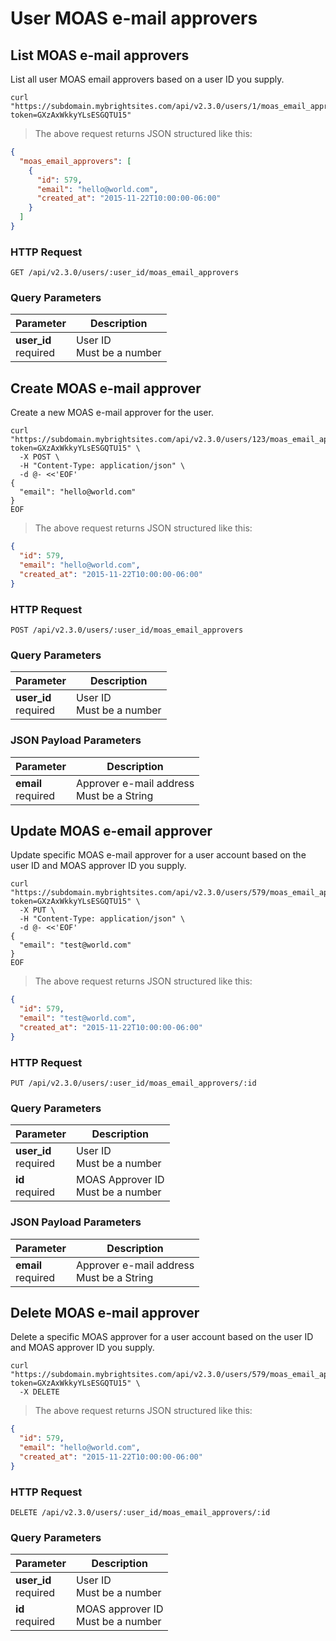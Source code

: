 # User MOAS e-mail approvers

## List MOAS e-mail approvers

List all user MOAS email approvers based on a user ID you supply.

```shell
curl "https://subdomain.mybrightsites.com/api/v2.3.0/users/1/moas_email_approvers?token=GXzAxWkkyYLsESGQTU15"
```

> The above request returns JSON structured like this:

```json
{
  "moas_email_approvers": [
    {
      "id": 579,
      "email": "hello@world.com",
      "created_at": "2015-11-22T10:00:00-06:00"
    }
  ]
}
```

### HTTP Request

`GET /api/v2.3.0/users/:user_id/moas_email_approvers`

### Query Parameters

Parameter | Description
--------- | -----------
<div><strong>user_id </strong></div><div>required</div> | <div>User ID</div><div>Must be a number</div>


## Create MOAS e-mail approver

Create a new MOAS e-mail approver for the user.

```shell
curl "https://subdomain.mybrightsites.com/api/v2.3.0/users/123/moas_email_approvers?token=GXzAxWkkyYLsESGQTU15" \
  -X POST \
  -H "Content-Type: application/json" \
  -d @- <<'EOF'
{
  "email": "hello@world.com"
}
EOF
```

> The above request returns JSON structured like this:

```json
{
  "id": 579,
  "email": "hello@world.com",
  "created_at": "2015-11-22T10:00:00-06:00"
}
```

### HTTP Request

`POST /api/v2.3.0/users/:user_id/moas_email_approvers`

### Query Parameters

Parameter | Description
--------- | -----------
<div><strong>user_id </strong></div><div>required</div> | <div>User ID</div><div>Must be a number</div>

### JSON Payload Parameters

Parameter | Description
--------- | -----------
<div><strong>email</strong></div><div>required</div> | <div>Approver e-mail address</div><div>Must be a String</div>

## Update MOAS e-email approver

Update specific MOAS e-mail approver for a user account based on the user ID and MOAS approver ID you supply.

```shell
curl "https://subdomain.mybrightsites.com/api/v2.3.0/users/579/moas_email_approvers/123?token=GXzAxWkkyYLsESGQTU15" \
  -X PUT \
  -H "Content-Type: application/json" \
  -d @- <<'EOF'
{
  "email": "test@world.com"
}
EOF
```

> The above request returns JSON structured like this:

```json
{
  "id": 579,
  "email": "test@world.com",
  "created_at": "2015-11-22T10:00:00-06:00"
}
```

### HTTP Request

`PUT /api/v2.3.0/users/:user_id/moas_email_approvers/:id`

### Query Parameters

Parameter | Description
--------- | -----------
<div><strong>user_id </strong></div><div>required</div> | <div>User ID</div><div>Must be a number</div>
<div><strong>id </strong></div><div>required</div> | <div>MOAS Approver ID</div><div>Must be a number</div>

### JSON Payload Parameters

Parameter | Description
--------- | -----------
<div><strong>email</strong></div><div>required</div> | <div>Approver e-mail address</div><div>Must be a String</div>

## Delete MOAS e-mail approver

Delete a specific MOAS approver for a user account based on the user ID and MOAS approver ID you supply.

```shell
curl "https://subdomain.mybrightsites.com/api/v2.3.0/users/579/moas_email_approvers/123?token=GXzAxWkkyYLsESGQTU15" \
  -X DELETE
```

> The above request returns JSON structured like this:

```json
{
  "id": 579,
  "email": "hello@world.com",
  "created_at": "2015-11-22T10:00:00-06:00"
}
```

### HTTP Request

`DELETE /api/v2.3.0/users/:user_id/moas_email_approvers/:id`

### Query Parameters

Parameter | Description
--------- | -----------
<div><strong>user_id </strong></div><div>required</div> | <div>User ID</div><div>Must be a number</div>
<div><strong>id </strong></div><div>required</div> | <div>MOAS approver ID</div><div>Must be a number</div>
